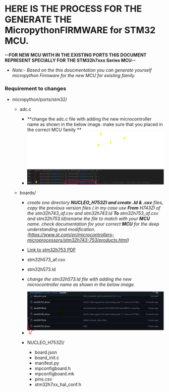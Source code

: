 # HERE IS THE PROCESS FOR THE GENERATE THE MicropythonFIRMWARE for STM32 MCU.
**--FOR NEW MCU WITH IN THE EXISTING PORTS THIS DOCUMENT REPRESENT SPECIALLY FOR THE STM32h7xxx Series MCU--**
- *Note:- Based on the this doucmentation you can generate yourself micropython Firmware for the new MCU for existing family.*
### Requirement to changes 
- micropython/ports/stm32/
    - adc.c
        - **change the adc.c file with adding the new microcontroller name  as shown in the below image. make sure that you placed in the correct MCU family **
        - ![My Image](adc_change.png)

    - boards/ 
        - *create one directory **NUCLEO_H753ZI and create .ld & .csv** files,  copy the previous version files ( in my case use **From** H743ZI of the stm32h743_af.csv and stm32h743.ld **To** stm32h753_af.csv and stm32h753.ld)rename the file to match with your **MCU** name. check documentation for your correct **MCU** for the deep understanding and modification.(https://www.st.com/en/microcontrollers-microprocessors/stm32h743-753/products.html)* 
        - [Link to stm32h753 PDF](stm32h753vi.pdf)

        - stm32h573_af.csv            
        - stm32h573.ld
        - *change the stm32h573.ld file with adding the new microcontroller name as shown in the below image.*
        - ![My Image](csv_ld_image.png)
        - NUCLEO_H753ZI/
            - board.json
            - board_init.c
            - manifest.py
            - mpconfigboard.h
            - mpconfigboard.mk
            - pins.csv
            - stm32h7xx_hal_conf.h




